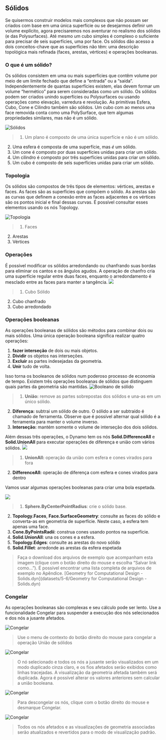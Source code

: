 

## Sólidos

Se quisermos construir modelos mais complexos que não possam ser criados com base em uma única superfície ou se desejarmos definir um volume explícito, agora precisaremos nos aventurar no realismo dos sólidos (e das Polysurfaces). Até mesmo um cubo simples é complexo o suficiente para precisar de seis superfícies, uma por face. Os sólidos dão acesso a dois conceitos-chave que as superfícies não têm: uma descrição topológica mais refinada (faces, arestas, vértices) e operações booleanas.

### O que é um sólido?

Os sólidos consistem em uma ou mais superfícies que contêm volume por meio de um limite fechado que define a “entrada” ou a “saída”. Independentemente de quantas superfícies existem, elas devem formar um volume “hermético” para serem consideradas como um sólido. Os sólidos podem ser criados unindo superfícies ou Polysurfaces ou usando operações como elevação, varredura e revolução. As primitivas Esfera, Cubo, Cone e Cilindro também são sólidos. Um cubo com ao menos uma face removida conta como uma PolySurface, que tem algumas propriedades similares, mas não é um sólido.

![Sólidos](images/5-6/Primitives.jpg)

> 1. Um plano é composto de uma única superfície e não é um sólido.
2. Uma esfera é composta de uma superfície, mas *é* um sólido.
3. Um cone é composto por duas superfícies unidas para criar um sólido.
4. Um cilindro é composto por três superfícies unidas para criar um sólido.
5. Um cubo é composto de seis superfícies unidas para criar um sólido.

### Topologia

Os sólidos são compostos de três tipos de elementos: vértices, arestas e faces. As faces são as superfícies que compõem o sólido. As arestas são as curvas que definem a conexão entre as faces adjacentes e os vértices são os pontos inicial e final dessas curvas. É possível consultar esses elementos usando os nós Topology.

![Topologia](images/5-6/Solid-topology.jpg)

> 1. Faces
2. Arestas
3. Vértices

### Operações

É possível modificar os sólidos arredondando ou chanfrando suas bordas para eliminar os cantos e os ângulos agudos. A operação de chanfro cria uma superfície regular entre duas faces, enquanto o arredondamento é mesclado entre as faces para manter a tangência. ![](images/5-6/SolidOperations.jpg)

> 1. Cubo Sólido
2. Cubo chanfrado
3. Cubo arredondado

### Operações booleanas

As operações booleanas de sólidos são métodos para combinar dois ou mais sólidos. Uma única operação booleana significa realizar quatro operações:

1. **fazer interseção** de dois ou mais objetos.
2. **Dividir** os objetos nas interseções.
3. **Excluir** as partes indesejadas da geometria.
4. **Unir** tudo de volta.

Isso torna os booleanos de sólidos num poderoso processo de economia de tempo. Existem três operações booleanas de sólidos que distinguem quais partes da geometria são mantidas. ![Booleano de sólido](images/5-6/SolidBooleans.jpg)

> 1. **União:** remove as partes sobrepostas dos sólidos e una-as em um único sólido.
2. **Diferença:** subtrai um sólido de outro. O sólido a ser subtraído é chamado de ferramenta. Observe que é possível alternar qual sólido é a ferramenta para manter o volume inverso.
3. **Interseção:** mantém somente o volume de interseção dos dois sólidos.

Além dessas três operações, o Dynamo tem os nós **Solid.DifferenceAll** e **Solid.UnionAll** para executar operações de diferença e união com vários sólidos. ![](images/5-6/BooleanAll.jpg)

> 1. **UnionAll:** operação da união com esfera e cones virados para fora
2. **DifferenceAll:** operação de diferença com esfera e cones virados para dentro

Vamos usar algumas operações booleanas para criar uma bola espetada.

![](images/5-6/spikyBallExample.jpg)

> 1. **Sphere.ByCenterPointRadius**: crie o sólido base.
2. **Topology.Faces**, **Face.SurfaceGeometry**: consulte as faces do sólido e converta-as em geometria de superfície. Neste caso, a esfera tem apenas uma face.
3. **Cone.ByPointsRadii**: construa cones usando pontos na superfície.
4. **Solid.UnionAll**: una os cones e a esfera.
5. **Topology.Edges**: consulte as arestas do novo sólido
6. **Solid.Fillet**: arredonde as arestas da esfera espetada
> Faça o download dos arquivos de exemplo que acompanham esta imagem (clique com o botão direito do mouse e escolha “Salvar link como...”). É possível encontrar uma lista completa de arquivos de exemplo no Apêndice. [Geometry for Computational Design - Solids.dyn](datasets/5-6/Geometry for Computational Design - Solids.dyn)

### Congelar

As operações booleanas são complexas e seu cálculo pode ser lento. Use a funcionalidade Congelar para suspender a execução dos nós selecionados e dos nós a jusante afetados.

![Congelar](images/5-6/freeze-01.jpg)

> Use o menu de contexto do botão direito do mouse para congelar a operação União de sólidos

![Congelar](images/5-6/freeze-02.jpg)

> O nó selecionado e todos os nós a jusante serão visualizados em um modo duplicado cinza claro, e os fios afetados serão exibidos como linhas tracejadas. A visualização da geometria afetada também será duplicada. Agora é possível alterar os valores anteriores sem calcular a união booleana.

![Congelar](images/5-6/freeze-03.jpg)

> Para descongelar os nós, clique com o botão direito do mouse e desmarque Congelar.

![Congelar](images/5-6/freeze-04.jpg)

> Todos os nós afetados e as visualizações de geometria associadas serão atualizados e revertidos para o modo de visualização padrão.

